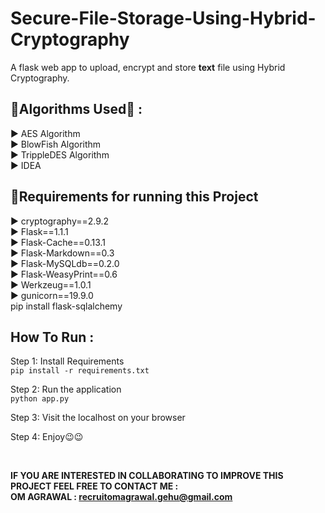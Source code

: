 # Secure-File-Storage-Using-Hybrid-Cryptography
A flask web app to upload, encrypt and store **text** file using Hybrid Cryptography. 

## 🎐Algorithms Used🎐 : 
▶ AES Algorithm  <br>
▶ BlowFish Algorithm  <br>
▶ TrippleDES Algorithm  <br>
▶ IDEA  <br>

## 🎐Requirements for running this Project
▶ cryptography==2.9.2 <br>
▶ Flask==1.1.1  <br>
▶ Flask-Cache==0.13.1  <br>
▶ Flask-Markdown==0.3  <br>
▶ Flask-MySQLdb==0.2.0  <br>
▶ Flask-WeasyPrint==0.6  <br>
▶ Werkzeug==1.0.1  <br>
▶ gunicorn==19.9.0  <br>
pip install flask-sqlalchemy

## How To Run :
Step 1: Install Requirements</br>
`pip install -r requirements.txt` </br>

Step 2: Run the application</br>
`python app.py` </br>

Step 3: Visit the localhost on your browser</br>

Step 4: Enjoy😉😉

<br>

**IF YOU ARE INTERESTED IN COLLABORATING TO IMPROVE THIS PROJECT FEEL FREE TO CONTACT ME :**<br>
**OM AGRAWAL : recruitomagrawal.gehu@gmail.com**

